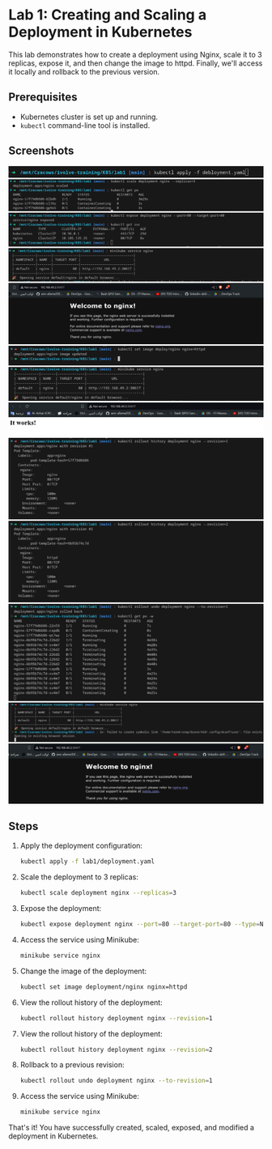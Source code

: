 # Lab 1: Creating and Scaling a Deployment in Kubernetes

This lab demonstrates how to create a deployment using Nginx, scale it to 3 replicas, expose it, and then change the image to httpd. Finally, we'll access it locally and rollback to the previous version.

## Prerequisites

- Kubernetes cluster is set up and running.
- `kubectl` command-line tool is installed.

## Screenshots

![Creating Deployment](./screenshots/Screenshot%20from%202024-06-24%2007-32-43.png)
![Scaling Deployment](./screenshots/Screenshot%20from%202024-06-24%2006-52-32.png)
![Exposing Deployment](./screenshots/Screenshot%20from%202024-06-24%2006-53-36.png)
![Accessing Locally](./screenshots/Screenshot%20from%202024-06-24%2006-56-39.png)
![](./screenshots/Screenshot%20from%202024-06-24%2006-56-52.png)
![Changing Image](./screenshots/Screenshot%20from%202024-06-24%2006-58-54.png)
![](./screenshots/Screenshot%20from%202024-06-24%2006-59-52.png)
![](./screenshots/Screenshot%20from%202024-06-24%2007-00-04.png)
![Viewing History](./screenshots/Screenshot%20from%202024-06-24%2007-01-56.png)
![](./screenshots/Screenshot%20from%202024-06-24%2007-02-07.png)
![Rollback](./screenshots/Screenshot%20from%202024-06-24%2007-03-50.png)
![](./screenshots/Screenshot%20from%202024-06-24%2007-04-43.png)
![](./screenshots/Screenshot%20from%202024-06-24%2007-04-59.png)

## Steps


1. Apply the deployment configuration:
    ```bash
    kubectl apply -f lab1/deployment.yaml
    ```

2. Scale the deployment to 3 replicas:
    ```bash
    kubectl scale deployment nginx --replicas=3
    ```

3. Expose the deployment:
    ```bash
    kubectl expose deployment nginx --port=80 --target-port=80 --type=NodePort
    ```

4. Access the service using Minikube:
     ```bash
     minikube service nginx
     ```

5. Change the image of the deployment:
     ```bash
     kubectl set image deployment/nginx nginx=httpd
     ```

6. View the rollout history of the deployment:
     ```bash
     kubectl rollout history deployment nginx --revision=1
     ```

7. View the rollout history of the deployment:
     ```bash
     kubectl rollout history deployment nginx --revision=2
     ```

8. Rollback to a previous revision:
     ```bash
     kubectl rollout undo deployment nginx --to-revision=1
     ```

9. Access the service using Minikube:
     ```bash
     minikube service nginx
     ```

That's it! You have successfully created, scaled, exposed, and modified a deployment in Kubernetes.